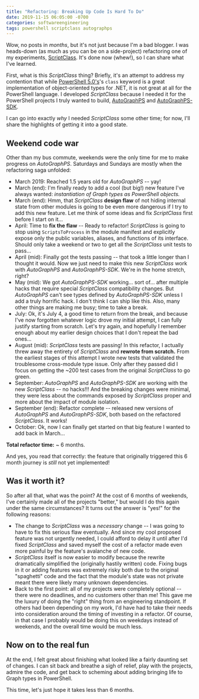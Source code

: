 ```yaml
---
title: "Refactoring: Breaking Up Code Is Hard To Do"
date: 2019-11-15 06:05:00 -0700
categories: softwareengineering
tags: powershell scriptclass autographps
---
```

Wow, no posts in *months*, but it's not just because I'm a bad blogger. I was heads-down (as much as you can be on a side-project) refactoring one of my experiments, [ScriptClass](https://github.com/adamedx/scriptclass). It's done now (whew!), so I can share what I've learned.

First, what is this *ScriptClass* thing? Briefly, it's an attempt to address my contention that while [PowerShell 5.0's](https://powershell.org)'s `class` keyword is a great implementation of object-oriented types for .NET, it is not great at all for the PowerShell language. I developed *ScriptClass* because I needed it for the PowerShell projects I truly wanted to build, [AutoGraphPS](https://github.com/adamedx/autographps) and [AutoGraphPS-SDK](https://github.com/adamedx/autographps-sdk).

I can go into exactly *why* I needed *ScriptClass* some other time; for now, I'll share the highlights of getting it into a good state.

## Weekend code war

Other than my bus commute, weekends were the only time for me to make progress on *AutoGraphPS*. Saturdays and Sundays are mostly when the refactoring saga unfolded:

* March 2019: Reached 1.5 years old for *AutoGraphPS* -- yay!
* March (end): I'm finally ready to add a cool (but big!) new feature I've always wanted: *instantiation of Graph types as PowerShell objects.*
* March (end): Hmm, that *ScriptClass* **design flaw** of not hiding internal state from other modules is going to be even more dangerous if I try to add this new feature. Let me think of some ideas and fix *ScriptClass* first before I start on it...
* April: Time to **fix the flaw** -- Ready to refactor! *ScriptClass* is going to stop using `ScriptsToProcess` in the module manifest and explicitly expose only the public variables, aliases, and functions of its interface. Should only take a weekend or two to get all the *ScriptClass* unit tests to pass...
* April (mid): Finally got the tests passing -- that took a little longer than I thought it would. Now we just need to make this new *ScriptClass* work with *AutoGraphPS* and *AutoGraphPS-SDK*. We're in the home stretch, right?
* May (mid): We got *AutoGraphPS-SDK* working... sort of... after multiple hacks that require special *ScriptClass* compatibility changes. But *AutoGraphPS* can't see types defined by *AutoGraphPS-SDK* unless I add a truly horrific hack. I don't think I can ship like this. Also, many other things are making me busy; time to take a break.
* July: Ok, it's July 4, a good time to return from the break, and because I've now forgotten whatever logic drove my initial attempt, I can fully justify starting from scratch. Let's try again, and hopefully I remember enough about my earlier design choices that I don't repeat the bad ones...
* August (mid): *ScriptClass* tests are passing! In this refactor, I actually threw away the entirety of *ScriptClass* and **rewrote from scratch.** From the earliest stages of this attempt I wrote new tests that validated the troublesome cross-module type issue. Only after they passed did I focus on getting the ~200 test cases from the original *ScriptClass* to go green.
* September: *AutoGraphPS* and *AutoGraphPS-SDK* are working with the new *ScriptClass* -- no hacks!!! And the breaking changes were minimal, they were less about the commands exposed by *ScriptClass* proper and more about the impact of module isolation.
* September (end): Refactor complete -- released new versions of *AutoGraphPS* and *AutoGraphPS-SDK*, both based on the refactored *ScriptClass*. It works!
* October: Ok, now I can finally get started on that big feature I wanted to add back in March...

**Total refactor time:** ~ 6 months.

And yes, you read that correctly: the feature that originally triggered this 6 month journey is *still* not yet implemented!

## Was it worth it?

So after all that, what was the point? At the cost of 6 months of weekends, I've certainly made all of the projects "better," but would I do this again under the same circumstances? It turns out the answer is "yes!" for the following reasons:

* The change to *ScriptClass* was a *necessary* change -- I was going to have to fix this serious flaw eventually. And since my cool proposed feature was not urgently needed, I could afford to delay it until after I'd fixed *ScriptClass* and saved myself the cost of a refactor made even more painful by the feature's avalanche of new code.
* *ScriptClass* itself is now easier to modify because the rewrite dramatically simplified the (originally hastily written) code. Fixing bugs in it or adding features was extremely risky both due to the original "spaghetti" code and the fact that the module's state was not private meant there were likely many unknown dependencies.
* Back to the first point: all of my projects were completely optional -- there were no deadlines, and no customers other than me! This gave me the luxury of doing the "right" thing from an engineering standpoint. If others had been depending on my work, I'd have had to take their needs into consideration around the timing of investing in a refactor. Of course, in that case I probably would be doing this on weekdays instead of weekends, and the overall time would be much less.

## Now on to the real fun

At the end, I felt great about finishing what looked like a fairly daunting set of changes. I can sit back and breathe a sigh of relief, play with the projects, admire the code, and get back to scheming about adding bringing life to Graph types in PowerShell.

This time, let's just hope it takes less than 6 months.
